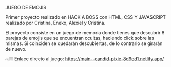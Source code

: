 JUEGO DE EMOJIS


Primer proyecto realizado en HACK A BOSS con HTML, CSS Y JAVASCRIPT realizado por Cristina, Eneko, Alexiel y Cristina.


El proyecto consiste en un juego de memoria donde tienes que descubrir 8 parejas de emojis que se encuentran ocultas, haciendo click sobre las mismas. Si coinciden se quedarán descubiertas, de lo contrario se girarán de nuevo. 



👉🏼 Enlace directo al juego: https://main--candid-pixie-8d9ed1.netlify.app/
